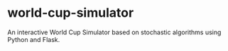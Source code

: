 # world-cup-simulator
An interactive World Cup Simulator based on stochastic algorithms using Python and Flask.
